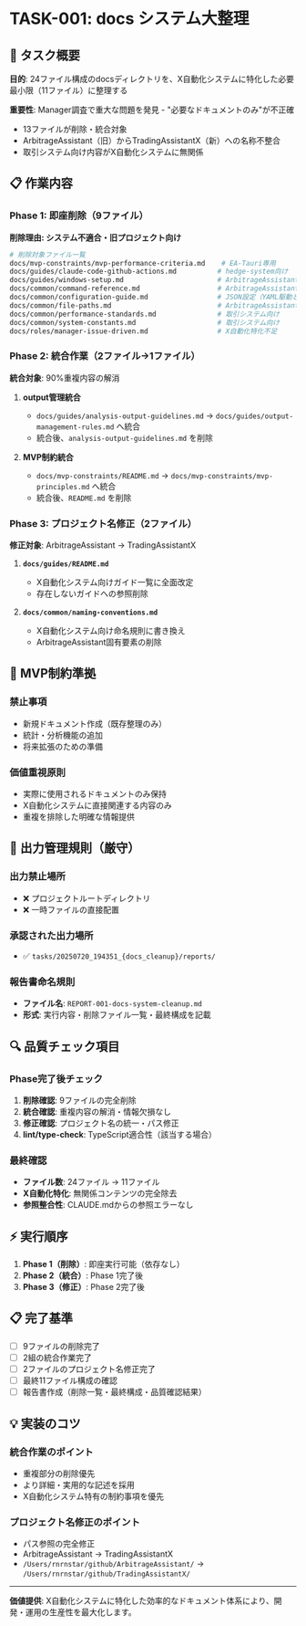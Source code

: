 # TASK-001: docs システム大整理

## 🎯 タスク概要

**目的**: 24ファイル構成のdocsディレクトリを、X自動化システムに特化した必要最小限（11ファイル）に整理する

**重要性**: Manager調査で重大な問題を発見 - "必要なドキュメントのみ"が不正確
- 13ファイルが削除・統合対象
- ArbitrageAssistant（旧）からTradingAssistantX（新）への名称不整合
- 取引システム向け内容がX自動化システムに無関係

## 📋 作業内容

### Phase 1: 即座削除（9ファイル）

**削除理由: システム不適合・旧プロジェクト向け**

```bash
# 削除対象ファイル一覧
docs/mvp-constraints/mvp-performance-criteria.md    # EA-Tauri専用
docs/guides/claude-code-github-actions.md          # hedge-system向け  
docs/guides/windows-setup.md                       # ArbitrageAssistant向け
docs/common/command-reference.md                   # ArbitrageAssistant向け
docs/common/configuration-guide.md                 # JSON設定（YAML駆動と不整合）
docs/common/file-paths.md                          # ArbitrageAssistant固有パス
docs/common/performance-standards.md               # 取引システム向け
docs/common/system-constants.md                    # 取引システム向け
docs/roles/manager-issue-driven.md                 # X自動化特化不足
```

### Phase 2: 統合作業（2ファイル→1ファイル）

**統合対象**: 90%重複内容の解消

1. **output管理統合**
   - `docs/guides/analysis-output-guidelines.md` → `docs/guides/output-management-rules.md` へ統合
   - 統合後、`analysis-output-guidelines.md` を削除

2. **MVP制約統合**  
   - `docs/mvp-constraints/README.md` → `docs/mvp-constraints/mvp-principles.md` へ統合
   - 統合後、`README.md` を削除

### Phase 3: プロジェクト名修正（2ファイル）

**修正対象**: ArbitrageAssistant → TradingAssistantX

1. **`docs/guides/README.md`**
   - X自動化システム向けガイド一覧に全面改定
   - 存在しないガイドへの参照削除

2. **`docs/common/naming-conventions.md`**
   - X自動化システム向け命名規則に書き換え
   - ArbitrageAssistant固有要素の削除

## 🚫 MVP制約準拠

### 禁止事項
- 新規ドキュメント作成（既存整理のみ）
- 統計・分析機能の追加
- 将来拡張のための準備

### 価値重視原則
- 実際に使用されるドキュメントのみ保持
- X自動化システムに直接関連する内容のみ
- 重複を排除した明確な情報提供

## 📂 出力管理規則（厳守）

### 出力禁止場所
- ❌ プロジェクトルートディレクトリ
- ❌ 一時ファイルの直接配置

### 承認された出力場所
- ✅ `tasks/20250720_194351_{docs_cleanup}/reports/`

### 報告書命名規則
- **ファイル名**: `REPORT-001-docs-system-cleanup.md`
- **形式**: 実行内容・削除ファイル一覧・最終構成を記載

## 🔍 品質チェック項目

### Phase完了後チェック
1. **削除確認**: 9ファイルの完全削除
2. **統合確認**: 重複内容の解消・情報欠損なし
3. **修正確認**: プロジェクト名の統一・パス修正
4. **lint/type-check**: TypeScript適合性（該当する場合）

### 最終確認
- **ファイル数**: 24ファイル → 11ファイル
- **X自動化特化**: 無関係コンテンツの完全除去
- **参照整合性**: CLAUDE.mdからの参照エラーなし

## ⚡ 実行順序

1. **Phase 1（削除）**: 即座実行可能（依存なし）
2. **Phase 2（統合）**: Phase 1完了後
3. **Phase 3（修正）**: Phase 2完了後

## 📋 完了基準

- [ ] 9ファイルの削除完了
- [ ] 2組の統合作業完了  
- [ ] 2ファイルのプロジェクト名修正完了
- [ ] 最終11ファイル構成の確認
- [ ] 報告書作成（削除一覧・最終構成・品質確認結果）

## 💡 実装のコツ

### 統合作業のポイント
- 重複部分の削除優先
- より詳細・実用的な記述を採用
- X自動化システム特有の制約事項を優先

### プロジェクト名修正のポイント  
- パス参照の完全修正
- ArbitrageAssistant → TradingAssistantX
- `/Users/rnrnstar/github/ArbitrageAssistant/` → `/Users/rnrnstar/github/TradingAssistantX/`

---

**価値提供**: X自動化システムに特化した効率的なドキュメント体系により、開発・運用の生産性を最大化します。
